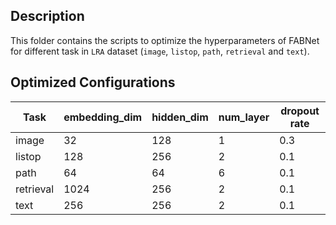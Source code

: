 ## Description

This folder contains the scripts to optimize the hyperparameters of FABNet for different task in `LRA` dataset (`image`, `listop`, `path`, `retrieval` and `text`).

## Optimized Configurations

| Task        | embedding_dim | hidden_dim    | num_layer     | dropout rate  |
| ----------- | -----------   | -----------   | -----------   | -----------   |
| image       | 32            | 128           | 1             | 0.3           |
| listop      | 128           | 256           | 2             | 0.1           |
| path        | 64            | 64            | 6             | 0.1           |
| retrieval   | 1024          | 256           | 2             | 0.1           |
| text        | 256           | 256           | 2             | 0.1           |